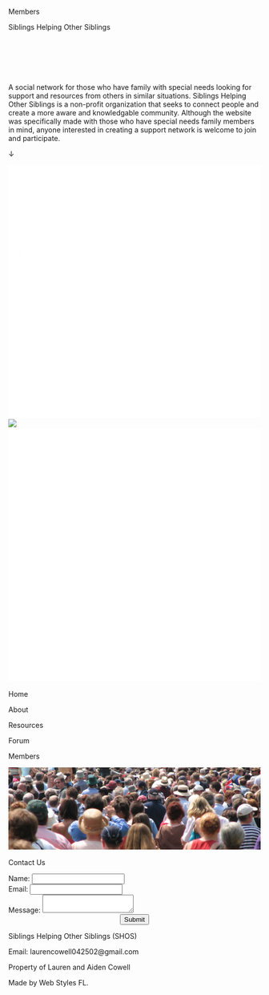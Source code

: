 <!DOCTYPE html>
<html>
<head>
  <meta charset="utf-8">
  <title>Siblings Helping Other Sbilings</title>
  <link href="https://fonts.googleapis.com/css?family=Oswald|Pontano+Sans&display=swap" rel="stylesheet">
  <link href="https://fonts.googleapis.com/css?family=Quicksand&display=swap" rel="stylesheet">
  <link href="https://fonts.googleapis.com/css?family=Raleway&display=swap" rel="stylesheet">
  <link href="https://fonts.googleapis.com/css?family=Open+Sans&display=swap" rel="stylesheet">
  <link rel="stylesheet" href="general.css" type="text/css">
  <link rel="stylesheet" href="contact.css" type="text/css">
    <link rel="stylesheet" href="index.css" type="text/css">
  <link rel="shortcut icon" type="image/png" href="images/rice.jpg">
  <meta name="description" content="A social network for those who have family with special needs looking for support and resources from others in similar situations. Siblings Helping Other Siblings is a non-profit organization that seeks to connect people and create
    a more aware and knowledgable community. Although the website was specifically made with those who have special needs family members in mind, anyone interested in creating a support network is welcome to join and participate.">
  <meta name="keywords" content="siblings, family, siblings helping other siblings, SHOS, special needs, disabilities, disability, brother, sister, family help, care, family care, community">
  <meta name="viewport" content="width=device-width, initial-scale=1.0">
  <link rel="shortcut icon" type="image/png" href="images/favicon.ico">
</head>
<body>
  <!--
<?php
    $genEr="";
    if($_POST["submitCon"]){
      $emailCon=$_POST["emailCon"];
      $msgCon=$_POST["msgCon"];
      $fromCon=$_POST["fromCon"];
      if(empty($emailCon) || empty($msgCon) || empty($fromCon)){
        $genEr="<p class='formTxt'>Please fill out all fields</p>";}
      else{
        $emailCon=filter_var($emailCon,FILTER_SANITIZE_EMAIL);
        if(filter_var($emailCon,FILTER_VALIDATE_EMAIL)==false){
          $genEr="<p class='formTxt'>Please enter a valid email address</p>";
        }
        else{
          $fromCon=check($fromCon);
            $msgCon="Someone filled out a contact us form on the SHOS website saying: " . check($msgCon);
          mail("laurencowell042502@gmail.com","Siblings Helping Other Siblings Contact",$msgCon,"From: $fromCon<$emailCon>");
          $genEr="<p class='formTxt'>Thanks! Your message was sent.</p>";
        }
      }
    }

    function check($var){
      return trim(stripslashes(htmlspecialchars($var)));
    }
     ?>
-->
     <div class="gen">
       <div class="topSect"><span class="top"><div id="left" class=""><p id="title" class="" onclick="window.location.href='index.html'">SHOS</p></div>
       <div id="right"><p class="menu">&#8595;</p></div></span>
       <div class="nav"><div class="buttonCent">
         <span class="button" onclick="window.location.href='index.html'"><p class="buttonTxt">Home</p></span>
         <span class="button" onclick="window.location.href='about.html'"><p class="buttonTxt">About</p></span>
         <span class="button" onclick="window.location.href='resources.html'"><p class="buttonTxt">Resources</p></span>
       <!--<span class="button" onclick="window.location.href='forumSelect.html'"><p class="buttonTxt">Forum</p></span>-->
         <span class="button" onclick="window.location.href='members.html'"><p class="buttonTxt">Members</p></span>
       </div></div></div>
<div class="body">
  <div id="backImg"></div>
<div class="circle"><p id="arrow">Siblings Helping Other Siblings</p></div>
<div class="redBox" style="min-height:75px; height:75px; margin-top:0px; padding:0px;"></div>
<div class="summary"><p class="summaryText">A social network for those who have family with special needs looking for support and resources from others in similar situations. Siblings Helping Other Siblings is a non-profit organization that seeks to connect people and create
  a more aware and knowledgable community. Although the website was specifically made with those who have special needs family members in mind, anyone interested in creating a support network is welcome to join and participate.</p></div>
<div class="redBox noDisp"><div class="centerLine" id="genLine3"><div class="genLine"><p id="arrowDown">&#8595;</p></div></div><div class="circ"><img class="circImg" src="images/heart.png"></div><div class="circ"><img class="circImg" src="images/family.png"></div><div class="circ"><img class="circImg" src="images/edu.png"></div></div>

<div class="buttonCent" id="nav2">
  <span class="button middleBut" onclick="window.location.href='index.html'"><p class="buttonTxt middleTxt">Home</p></span>
  <span class="button middleBut"  onclick="window.location.href='about.html'"><p class="buttonTxt middleTxt">About</p></span>
  <span class="button middleBut" onclick="window.location.href='resources.html'"><p class="buttonTxt middleTxt">Resources</p></span>
  <span class="button middleBut" onclick="window.location.href='forumSelect.html'"><p class="buttonTxt middleTxt">Forum</p></span>
  <span class="button middleBut" onclick="window.location.href='membershtml'"><p class="buttonTxt middleTxt">Members</p></span>
</div>
<div class="contBox noDispOpposite"><div class="backPhoto"><img class="backimage" src="images/people.jpg" /></div><div class="blueBox">
<p class="title">Contact Us</p>
<div class="table">
<form method="post" action=""><div class="q">
<div class="tr"><label>Name:</label>
<input class="in" name="fromCon"></div>
<div class="tr"><label>Email:</label>
<input class="in" name="emailCon"></div>
<div class="tr"><label>Message:</label>
<textarea class="in" name="msgCon"></textarea></div>
<?php echo $genEr;?>
<div class="tr" style="display: flex;
justify-content: center;"><input class="submit" type="submit" name="submitCon"></div></div>
</form></div>
</div></div>
<div class="spaceHolder">
<div class="whiteBar"><div class="bottomTxt">
  <p class="contactInfoBottom">Siblings Helping Other Siblings (SHOS)</p><p class="contactInfoBottom"> Email: laurencowell042502@gmail.com</p><p class="contactInfoBottom">Property of Lauren and Aiden Cowell</p>
<p class="copyright">Made by Web Styles FL.</p></div></div></div>
</div>
</div>
<script>
  var arrow=document.getElementsByClassName("menu")[0];
  arrow.addEventListener("click", function(){menuSlide()});
  window.onscroll=function(){fixNav();};

  function menuSlide(){
      var nav=document.getElementsByClassName("nav")[0];
      if(nav.classList.contains("navTall")){
        nav.classList.remove("navTall");
        arrow.classList.remove("menuFix");
        arrow.classList.add("menuRotateBack");
      }
      else{arrow.classList.remove("menuRotateBack");
        arrow.classList.add("menuFix");
        nav.classList.add("navTall");
      }
  }

  function fixNav(){
    var top=document.getElementsByClassName("top")[0];
    var title=document.getElementById("title");
    var left=document.getElementById("left");
    var nav=document.getElementsByClassName("nav")[0];
    var sect=document.getElementsByClassName("topSect")[0];
    if(window.pageYOffset>0){
      if(!top.classList.contains("topSmall")){
        top.classList.add("topSmall");
        title.classList.add("titleSmall");
        left.classList.add("leftFix");
        nav.classList.add("navFix");
        sect.classList.add("topSectFix");
        arrow.classList.add("menuSlideFix");
      }
    }
    else{
      arrow.classList.remove("menuSlideFix");
      top.classList.remove("topSmall");
      title.classList.remove("titleSmall");
      left.classList.remove("leftFix");
      nav.classList.remove("navFix");
      sect.classList.remove("topSectFix");
    }
  }

</script>
</body>
</html>
